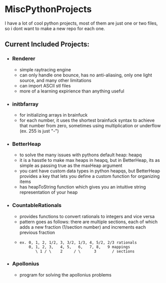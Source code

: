 # MiscPythonProjects
I have a lot of cool python projects, most of them are just one or two files, so i dont want to make a new repo for each one.

## Current Included Projects:
- ### Renderer
  - simple raytracing engine
  - can only handle one bounce, has no anti-aliasing, only one light source, and many other limitations
  - can import ASCII stl files
  - more of a learning expirience than anything useful
- ### initbfarray
  - for initializing arrays in brainfuck
  - for each number, it uses the shortest brainfuck syntax to achieve that number from zero, sometimes using multiplication or underflow (ex. 255 is just "-")
- ### BetterHeap
  - to solve the many issues with pythons default heap: heapq
  - it is a hasstle to make max heaps in heapq, but in BetterHeap, its as simple as passing true as the maxHeap argument
  - you cant have custom data types in python heapqs, but BetterHeap provides a key that lets you define a custom function for organizing items
  - has heapToString function which gives you an intuitive string representation of your heap
- ### CountableRationals
  - provides functions to convert rationals to integers and vice versa
  - pattern goes as follows: there are multiple sections, each of which adds a new fraction (1/section number) and increments each previous fraction
  - ```
    ex. 0, 1, 2, 1/2, 3, 3/2, 1/3, 4, 5/2, 2/3 rationals
        0, 1, 2, 3,   4, 5,   6,   7, 8,   9 mappings
           \ 1 / \    2     / \      3       / sections
- ### Apollonius
  - program for solving the apollonius problems